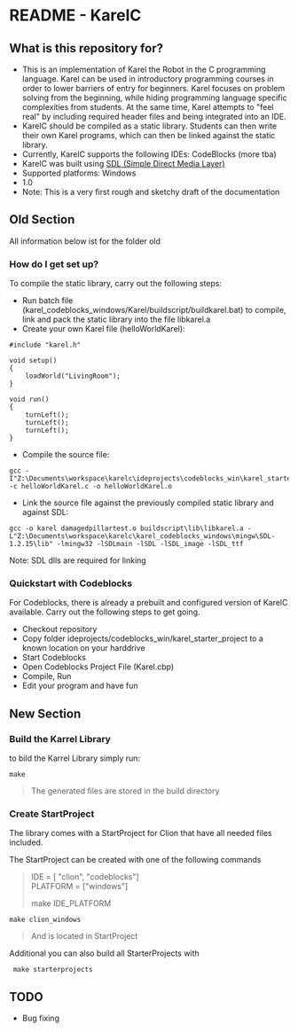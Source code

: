 # README - KarelC #

## What is this repository for? ###

* This is an implementation of Karel the Robot in the C programming language. Karel can be used in introductory programming courses in order to lower barriers of entry for beginners. Karel focuses on problem solving from the beginning, while hiding programming language specific complexities from students. At the same time, Karel attempts to "feel real" by including required header files and being integrated into an IDE.
* KarelC should be compiled as a static library. Students can then write their own Karel programs, which can then be linked against the static library.
* Currently, KarelC supports the following IDEs: CodeBlocks (more tba)
* KarelC was built using [SDL (Simple Direct Media Layer)](https://www.libsdl.org/)
* Supported platforms: Windows
* 1.0
* Note: This is a very first rough and sketchy draft of the documentation


## Old Section
All information below ist for the folder old

### How do I get set up? ###
To compile the static library, carry out the following steps:

* Run batch file (karel_codeblocks_windows/Karel/buildscript/buildkarel.bat) to compile, link and pack the static library into the file libkarel.a
* Create your own Karel file (helloWorldKarel):

```
#include "karel.h"

void setup()
{
    loadWorld("LivingRoom");
}

void run()
{
    turnLeft();
    turnLeft();
    turnLeft();
}

```

* Compile the source file:
```
gcc -I"Z:\Documents\workspace\karelc\ideprojects\codeblocks_win\karel_starter_project\include" -c helloWorldKarel.c -o helloWorldKarel.o
```
* Link the source file against the previously compiled static library and against SDL:
```
gcc -o karel damagedpillartest.o buildscript\lib\libkarel.a -L"Z:\Documents\workspace\karelc\karel_codeblocks_windows\mingw\SDL-1.2.15\lib" -lmingw32 -lSDLmain -lSDL -lSDL_image -lSDL_ttf
```
Note: SDL dlls are required for linking

### Quickstart with Codeblocks ###
For Codeblocks, there is already a prebuilt and configured version of KarelC available. Carry out the following steps to get going.

* Checkout repository
* Copy folder ideprojects/codeblocks_win/karel_starter_project to a known location on your harddrive
* Start Codeblocks
* Open Codeblocks Project File (Karel.cbp)
* Compile, Run
* Edit your program and have fun

## New Section

### Build the Karrel Library
to bild the Karrel Library simply run:

```
make 
```

>The generated files are stored in the build directory

### Create StartProject
The library comes with a StartProject for Clion that have all needed files included.

The StartProject can be created with one of the following commands

>IDE = [ "clion", "codeblocks"] \
>PLATFORM = ["windows"] 
>
>make IDE_PLATFORM

```
make clion_windows
```
>And is located in StartProject

Additional you can also build all StarterProjects with

```
 make starterprojects
```
## TODO

* Bug fixing

